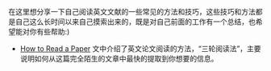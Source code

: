 在这里想分享一下自己阅读英文文献的一些常见的方法和技巧，这些技巧和方法都是自己这么长时间以来自己摸索出来的，既是对自己前面的工作有一个总结，也希望能对你有些帮助:)

* [How to Read a Paper](https://lynnlaulsl.wordpress.com/2016/06/18/how-to-read-a-paper/) 文中介绍了英文论文阅读的方法，“三轮阅读法”，主要说明如何从这篇完全陌生的文章中最快的提取到你想要的信息。

